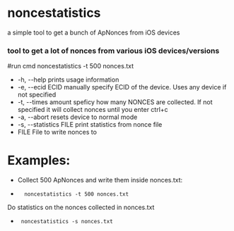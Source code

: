 # noncestatistics
a simple tool to get a bunch of ApNonces from iOS devices

### tool to get a lot of nonces from various iOS devices/versions
#run cmd noncestatistics -t 500 nonces.txt
  * -h, --help           prints usage information
  * -e, --ecid ECID        manually specify ECID of the device. Uses any device if not specified
  * -t, --times amount     speficy how many NONCES are collected. If not specified it will collect nonces until you enter ctrl+c
  * -a, --abort            resets device to normal mode
  * -s, --statistics FILE  print statistics from nonce file
  * FILE                   File to write nonces to

# Examples:

 * Collect 500 ApNonces and write them inside nonces.txt:
 *       noncestatistics -t 500 nonces.txt

 Do statistics on the nonces collected in nonces.txt
*      noncestatistics -s nonces.txt
